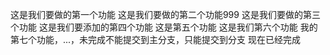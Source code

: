 这是我们要做的第一个功能
这是我们要做的第二个功能999
这是我们要做的第三个功能
这是我们要添加的第四个功能
这是第五个功能
这是我们第六个功能
我的第七个功能，...，未完成不能提交到主分支，只能提交到分支
现在已经完成